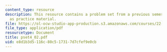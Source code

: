 ```yaml
---
content_type: resource
description: This resource contains a problem set from a previous semester, provided
  as practice material.
file: https://ol-ocw-studio-app-production.s3.amazonaws.com/courses/22-611j-introduction-to-plasma-physics-i-fall-2006/e8d1b3d5116c80c517317d7cfef9e0cb_pset4_02.pdf
file_type: application/pdf
resourcetype: Document
title: pset4_02.pdf
uid: e8d1b3d5-116c-80c5-1731-7d7cfef9e0cb
---
```

